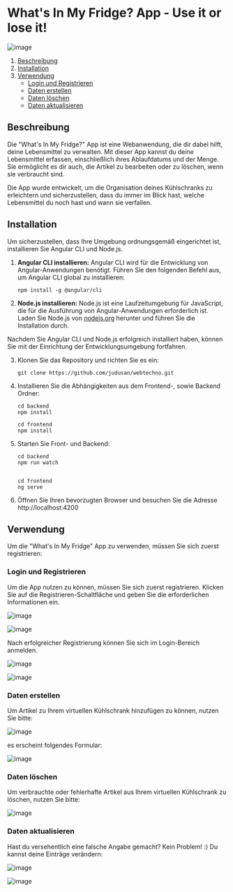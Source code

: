 # What's In My Fridge? App - Use it or lose it!
![image](https://github.com/judusan/webtechno/assets/115874012/a3bde87f-88fd-43fc-b11b-b963fa5ce93d)

1. [Beschreibung](#beschreibung)
3. [Installation](#installation)
4. [Verwendung](#verwendung)
    - [Login und Registrieren](#login-und-registrieren)
    - [Daten erstellen](#daten-erstellen)
    - [Daten löschen](#daten-löschen)
    - [Daten aktualisieren](#daten-aktualisieren)

## Beschreibung
Die "What's In My Fridge?" App ist eine Webanwendung, die dir dabei hilft, deine Lebensmittel zu verwalten. Mit dieser App kannst du deine Lebensmittel erfassen, einschließlich ihres Ablaufdatums und der Menge. Sie ermöglicht es dir auch, die Artikel zu bearbeiten oder zu löschen, wenn sie verbraucht sind.

Die App wurde entwickelt, um die Organisation deines Kühlschranks zu erleichtern und sicherzustellen, dass du immer im Blick hast, welche Lebensmittel du noch hast und wann sie verfallen.

## Installation
Um sicherzustellen, dass Ihre Umgebung ordnungsgemäß eingerichtet ist, installieren Sie Angular CLI und Node.js.

1. **Angular CLI installieren:** Angular CLI wird für die Entwicklung von Angular-Anwendungen benötigt. Führen Sie den folgenden Befehl aus, um Angular CLI global zu installieren:

    ```
    npm install -g @angular/cli
    ```

2. **Node.js installieren:** Node.js ist eine Laufzeitumgebung für JavaScript, die für die Ausführung von Angular-Anwendungen erforderlich ist. Laden Sie Node.js von [nodejs.org](https://nodejs.org) herunter und führen Sie die Installation durch.

Nachdem Sie Angular CLI und Node.js erfolgreich installiert haben, können Sie mit der Einrichtung der Entwicklungsumgebung fortfahren.

3. Klonen Sie das Repository und richten Sie es ein:
    ```
   git clone https://github.com/judusan/webtechno.git
     ```
4. Installieren Sie die Abhängigkeiten aus dem Frontend-, sowie Backend Ordner:
    ```
   cd backend
    npm install
     ```
     ```
   cd frontend
    npm install
     ```

5. Starten Sie Front- und Backend:
    ```
   cd backend
    npm run watch

    
     ```
     ```
   cd frontend
    ng serve
     ```
6. Öffnen Sie Ihren bevorzugten Browser und besuchen Sie die Adresse http://localhost:4200
## Verwendung
Um die "What's In My Fridge" App zu verwenden, müssen Sie sich zuerst registrieren:
### Login und Registrieren

Um die App nutzen zu können, müssen Sie sich zuerst registrieren. Klicken Sie auf die Registrieren-Schaltfläche und geben Sie die erforderlichen Informationen ein.

![image](https://github.com/judusan/webtechno/assets/115874012/5fb1431c-5a1d-4c27-971c-c2b5ddfa57b1)

![image](https://github.com/judusan/webtechno/assets/115874012/4fa2f83f-a835-4c1b-b795-9ee98d49e48f)

Nach erfolgreicher Registrierung können Sie sich im Login-Bereich anmelden.

![image](https://github.com/judusan/webtechno/assets/115874012/2907350b-deda-47c9-9c3d-9cb57fe6e435)

![image](https://github.com/judusan/webtechno/assets/115874012/c4e8b18d-2c9d-4170-8824-834cad5502f0)

### Daten erstellen
Um Artikel zu Ihrem virtuellen Kühlschrank hinzufügen zu können, nutzen Sie bitte:

![image](https://github.com/judusan/webtechno/assets/115874012/d2aaf5ac-8e72-44c6-8197-bf02ecc14e44)

es erscheint folgendes Formular:

![image](https://github.com/judusan/webtechno/assets/115874012/a52a4c7f-1c02-42e5-8ae1-c501d7dad7d7)

### Daten löschen
Um verbrauchte oder fehlerhafte Artikel aus Ihrem virtuellen Kühlschrank zu löschen, nutzen Sie bitte:

![image](https://github.com/judusan/webtechno/assets/115874012/8eba2abb-67f6-4600-9a42-f621a4f4c2db)

### Daten aktualisieren
Hast du versehentlich eine falsche Angabe gemacht? Kein Problem! :) Du kannst deine Einträge verändern:

![image](https://github.com/judusan/webtechno/assets/115874012/34646040-829e-4731-9bcb-6d12dcac2b13)

![image](https://github.com/judusan/webtechno/assets/115874012/8133566a-9bec-4569-ab11-d928bf3d9c7f)




